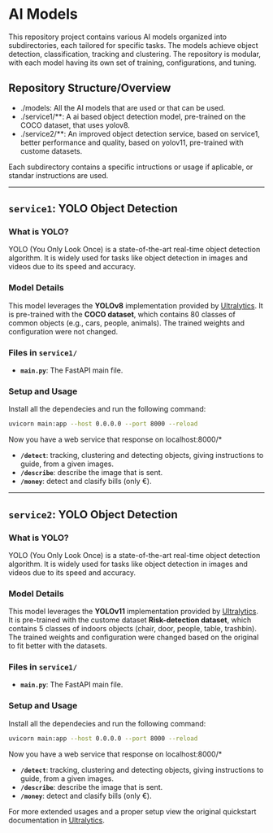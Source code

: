 # AI Models

This repository project contains various AI models organized into subdirectories, each tailored for specific tasks. The models achieve object detection, classification, tracking and clustering. The repository is modular, with each model having its own set of training, configurations, and tuning.

## Repository Structure/Overview
- ./models: All the AI models that are used or that can be used.
- ./service1/**: A ai based object detection model, pre-trained on the COCO dataset, that uses yolov8.
- ./service2/**: An improved object detection service, based on service1, better performance and quality, based on yolov11, pre-trained with custome datasets.

Each subdirectory contains a specific intructions or usage if aplicable, or standar instructions are used.

---

## `service1`: YOLO Object Detection

### What is YOLO?
YOLO (You Only Look Once) is a state-of-the-art real-time object detection algorithm. It is widely used for tasks like object detection in images and videos due to its speed and accuracy.

### Model Details
This model leverages the **YOLOv8** implementation provided by [Ultralytics](https://ultralytics.com). It is pre-trained with the **COCO dataset**, which contains 80 classes of common objects (e.g., cars, people, animals). The trained weights and configuration were not changed.

### Files in `service1/`
- **`main.py`**: The FastAPI main file.

### Setup and Usage
Install all the dependecies and run the following command:

```bash
uvicorn main:app --host 0.0.0.0 --port 8000 --reload
```
Now you have a web service that response on localhost:8000/*
- **`/detect`**: tracking, clustering and detecting objects, giving instructions to guide, from a given images.
- **`/describe`**: describe the image that is sent.
- **`/money`**: detect and clasify bills (only €).

---

## `service2`: YOLO Object Detection

### What is YOLO?
YOLO (You Only Look Once) is a state-of-the-art real-time object detection algorithm. It is widely used for tasks like object detection in images and videos due to its speed and accuracy.

### Model Details
This model leverages the **YOLOv11** implementation provided by [Ultralytics](https://ultralytics.com). It is pre-trained with the custome dataset **Risk-detection dataset**, which contains 5 classes of indoors objects (chair, door, people, table, trashbin). The trained weights and configuration were changed based on the original to fit better with the datasets.

### Files in `service1/`
- **`main.py`**: The FastAPI main file.

### Setup and Usage
Install all the dependecies and run the following command:

```bash
uvicorn main:app --host 0.0.0.0 --port 8000 --reload
```
Now you have a web service that response on localhost:8000/*
- **`/detect`**: tracking, clustering and detecting objects, giving instructions to guide, from a given images.
- **`/describe`**: describe the image that is sent.
- **`/money`**: detect and clasify bills (only €).

For more extended usages and a proper setup view the original quickstart documentation in [Ultralytics](https://docs.ultralytics.com/quickstart/).